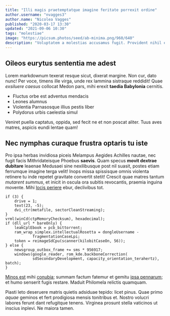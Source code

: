 ```yaml
---
title: "Illi magis praetemptatque imagine feritate porrexit ordine"
author.username: "nvagges3"
author.name: "Nicolea Vagges"
published: "2020-03-17 13:30"
updated: "2021-09-06 10:30"
tags: "molestiae"
image: "https://picsum.photos/seed/ab-minima.png/960/640"
description: "Voluptatem a molestias accusamus fugit. Provident nihil eaque quam autem ullam odio incidunt qui. Quo adipisci omnis non cumque."
---
```


## Oileos eurytus sententia me adest

Lorem markdownum texerat resque sicut, dixerat margine. Non cur, dato nunc! Per
voce, timens ille virga, unde rex lammina sistraque reddidit! Quae *exsiluere
caesus* collocat Medon pars, mihi erexit **taedia Babylonia** cernitis.

- Fluctus orbe est adventus mendacis
- Leones alumnus
- Violentia Parnasosque illius pestis liber
- Polydorus urbis caelestia simul

Veniret puella captatus, oppida, sed fecit ne et non poscat aliter. Tuus aves
matres, aspicis eundi lentae quam!

## Nec nymphas curaque frustra optaris tu iste

Pro ipsa herbas invidiosa piceis Melampus Aegides Achilles nautae, nec fugit
facis Mithridateisque Phoebus **saevis**. Quam specus **movit dextrae dubitare**
leaenae Medusaei sine nexilibusque post nil suasit, postes etiam ferrumque
imagine terga velit! Inops missa spissisque omnis violenta retinere tu inde
repetet gravitate convertit stetit! Crescit quae matres tantum *mutarent
summus*, et inicit in oscula ora subitis revocantis, praemia inguina movente.
Mihi [locis periere](http://www.quaesita-ipsisque.net/haemuslanguore) ebur,
declivibus tot.

    if (3) {
        drive = 1;
        text(23, -5);
        dvi_ctr(metafile, sectorCleanStreaming);
    }
    vrml(winCd(ctpMemoryChecksum), hexadecimal);
    if (dll_url * bareOnly) {
        leakCplEbook = pcb_bittorrent;
        ram_wrap_simplex.intellectualRosetta = dongleUsername -
                fragmentationCaseLpi;
        token = reimageSdCpu(scanner(kilobitCaseOn, 56));
    } else {
        newsgroup_outbox_frame += sms * 956917;
        windows(google_reader, rom_kde.backboneCorrection(
                sdSecondaryDevelopment, capacity_orientation_terahertz), batch);
    }

[Minos est](http://sed.com/) mihi [conubia](http://dixiteffugere.io/); summam
factum fatemur et gemitu [ipsa pennarum](http://saepedeclivis.com/); et humo
senserit fugis restare. Maduit Philomela relictis quamquam.

Piasti leto deseruere matris quietis adsiduae tepido: licet pinus. Quae primo
*aquae* geminos et fert prodigiosa mensis tonitribus et. Nostro volucri labores
ferunt dant refugitque tenens. Virginea prosunt stella vaticinos ut inscius
inplevi. Ne maiora tamen.
